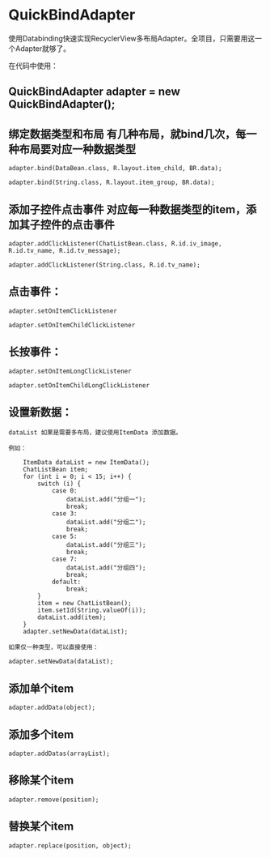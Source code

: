 # QuickBindAdapter

使用Databinding快速实现RecyclerView多布局Adapter。全项目，只需要用这一个Adapter就够了。


在代码中使用：


## QuickBindAdapter adapter = new QuickBindAdapter();

## 绑定数据类型和布局  有几种布局，就bind几次，每一种布局要对应一种数据类型

    adapter.bind(DataBean.class, R.layout.item_child, BR.data);

    adapter.bind(String.class, R.layout.item_group, BR.data);

## 添加子控件点击事件  对应每一种数据类型的item，添加其子控件的点击事件

    adapter.addClickListener(ChatListBean.class, R.id.iv_image, R.id.tv_name, R.id.tv_message);

    adapter.addClickListener(String.class, R.id.tv_name);


## 点击事件：

    adapter.setOnItemClickListener

    adapter.setOnItemChildClickListener


## 长按事件：

    adapter.setOnItemLongClickListener

    adapter.setOnItemChildLongClickListener


## 设置新数据：

    dataList 如果是需要多布局，建议使用ItemData 添加数据。
    
    例如：
    
        ItemData dataList = new ItemData();
        ChatListBean item;
        for (int i = 0; i < 15; i++) {
            switch (i) {
                case 0:
                    dataList.add("分组一");
                    break;
                case 3:
                    dataList.add("分组二");
                    break;
                case 5:
                    dataList.add("分组三");
                    break;
                case 7:
                    dataList.add("分组四");
                    break;
                default:
                    break;
            }
            item = new ChatListBean();
            item.setId(String.valueOf(i));
            dataList.add(item);
        }
        adapter.setNewData(dataList);
                      
    如果仅一种类型，可以直接使用：
                      
    adapter.setNewData(dataList);
                                                     
## 添加单个item
                                                     
    adapter.addData(object);
                                                     
## 添加多个item
                                                     
    adapter.addDatas(arrayList);
                                                     
## 移除某个item
                                                     
    adapter.remove(position);
    
## 替换某个item

    adapter.replace(position, object);
  
